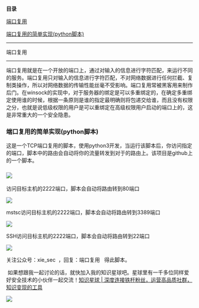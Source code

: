 **目录**

[端口复用](#t0 "端口复用")

[端口复用的简单实现(python脚本)](#t1 "端口复用的简单实现(python脚本)")

* * *

端口复用
----

端口复用就是在一个开放的端口上，通过对输入的信息进行字符匹配，来运行不同的服务。端口复用只对输入的信息进行字符匹配，不对网络数据进行任何拦截、复制类操作，所以对网络数据的传输性能丝毫不受影响。端口复用常被黑客用来制作后门。在winsock的实现中，对于服务器的绑定是可以多重绑定的，在确定多重绑定使用谁的时候，根据一条原则是谁的指定最明确则将包递交给谁，而且没有权限之分，也就是说低级权限的用户是可以重绑定在高级权限用户启动的端口上的，这是非常重大的一个安全隐患。

### 端口复用的简单实现(python脚本)

这是一个TCP端口复用的脚本，使用python3开发，当运行该脚本后，你访问指定的端口，脚本中的路由会自动将你的流量转发到对于的路由上。该项目是github上的一个脚本。

### ![](https://img-blog.csdnimg.cn/2020022816423074.png?x-oss-process=image/watermark,type_ZmFuZ3poZW5naGVpdGk,shadow_10,text_aHR0cHM6Ly9ibG9nLmNzZG4ubmV0L3FxXzM2MTE5MTky,size_16,color_FFFFFF,t_70)

访问目标主机的2222端口，脚本会自动将路由转到80端口

![](https://img-blog.csdnimg.cn/20200228164255801.png?x-oss-process=image/watermark,type_ZmFuZ3poZW5naGVpdGk,shadow_10,text_aHR0cHM6Ly9ibG9nLmNzZG4ubmV0L3FxXzM2MTE5MTky,size_16,color_FFFFFF,t_70)

mstsc访问目标主机的2222端口，脚本会自动将路由转到3389端口

![](https://img-blog.csdnimg.cn/20200228164307850.png?x-oss-process=image/watermark,type_ZmFuZ3poZW5naGVpdGk,shadow_10,text_aHR0cHM6Ly9ibG9nLmNzZG4ubmV0L3FxXzM2MTE5MTky,size_16,color_FFFFFF,t_70)

SSH访问目标主机的2222端口，脚本会自动将路由转到22端口

![](https://img-blog.csdnimg.cn/20201115083132121.png?x-oss-process=image/watermark,type_ZmFuZ3poZW5naGVpdGk,shadow_10,text_aHR0cHM6Ly9ibG9nLmNzZG4ubmV0L3FxXzM2MTE5MTky,size_16,color_FFFFFF,t_70)

关注公众号：xie\_sec  ，回复：端口复用   得此脚本。

 如果想跟我一起讨论的话，就快加入我的知识星球吧。星球里有一千多位同样爱好安全技术的小伙伴一起交流！[知识星球 | 深度连接铁杆粉丝，运营高品质社群，知识变现的工具](https://wx.zsxq.com/dweb2/index/group/88514121251242 "知识星球 | 深度连接铁杆粉丝，运营高品质社群，知识变现的工具")

![](https://img-blog.csdnimg.cn/1219ed79e9ed449d85d27b732cda5ea6.jpg)